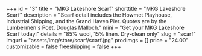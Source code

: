 +++
id = "3"
title = "MKG Lakeshore Scarf"
shorttitle = "MKG Lakeshore Scarf"
description = "Scarf detail includes the Howmet Playhouse, Industrial Shipping, and the Grand Haven Pier. Quotes are by the Lumbermen's Poet, Douglas Malloch."
mini = "Get your MKG Lakeshore Scarf today!"
details = "85% wool, 15% linen. Dry-clean only"
slug = "scarf"
imgurl = "assets/img/store/scarf/scarf.jpg"
prodimgs = []
price = "24.00"
customizable = false
freeshipping = false
+++